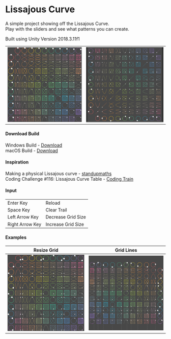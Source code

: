 # Lissajous Curve
A simple project showing off the Lissajous Curve.<br>
Play with the sliders and see what patterns you can create.

Built using Unity Version 2018.3.11f1

|     |     |
:-------------------------:|:-------------------------:
![](Gifs/Gif1.gif)  |  ![](Gifs/Gif3.gif)

#### Download Build
Windows Build - [Download]()<br>
macOS Build - [Download]()

#### Inspiration
Making a physical Lissajous curve - [standupmaths](https://youtu.be/4CbPksEl51Q)<br>
Coding Challenge #116: Lissajous Curve Table - [Coding Train](https://youtu.be/--6eyLO78CY)

#### Input
<table>
  <tr><td>Enter Key</td><td>Reload</td></tr>
  <tr><td>Space Key</td><td>Clear Trail</td></tr>
  <tr><td>Left Arrow Key</td><td>Decrease Grid Size</td></tr>
  <tr><td>Right Arrow Key</td><td>Increase Grid Size</td></tr>
</table>

#### Examples
Resize Grid            |  Grid Lines
:-------------------------:|:-------------------------:
![](Gifs/Gif2.gif)  |  ![](Gifs/Gif4.gif) 
